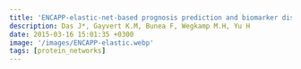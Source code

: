 ```yaml
---
title: 'ENCAPP-elastic-net-based prognosis prediction and biomarker discovery for human cancers'
description: Das J*, Gayvert K.M, Bunea F, Wegkamp M.H, Yu H
date: 2015-03-16 15:01:35 +0300
image: '/images/ENCAPP-elastic.webp'
tags: [protein_networks]
---
```

